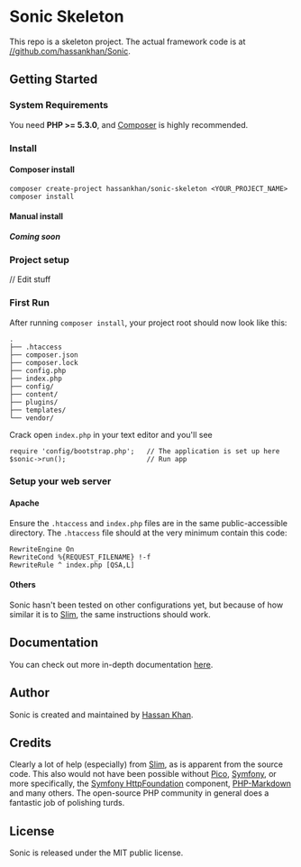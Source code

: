 # Sonic Skeleton

This repo is a skeleton project. The actual framework code is at [//github.com/hassankhan/Sonic](//github.com/hassankhan/Sonic).

## Getting Started

### System Requirements

You need **PHP >= 5.3.0**, and [Composer](//getcomposer.org/) is highly recommended.

### Install

#### Composer install

    composer create-project hassankhan/sonic-skeleton <YOUR_PROJECT_NAME>
    composer install

#### Manual install

***Coming soon***

### Project setup

// Edit stuff

### First Run

After running ``composer install``, your project root should now look like this:

    .
    ├── .htaccess
    ├── composer.json
    ├── composer.lock
    ├── config.php
    ├── index.php
    ├── config/
    ├── content/
    ├── plugins/
    ├── templates/
    └── vendor/

Crack open ``index.php`` in your text editor and you'll see

    require 'config/bootstrap.php';   // The application is set up here
    $sonic->run();                    // Run app

### Setup your web server

#### Apache

Ensure the `.htaccess` and `index.php` files are in the same public-accessible directory. The `.htaccess` file should at the very minimum contain this code:

    RewriteEngine On
    RewriteCond %{REQUEST_FILENAME} !-f
    RewriteRule ^ index.php [QSA,L]

#### Others

Sonic hasn't been tested on other configurations yet, but because of how similar it is to [Slim](//slimframework.com/), the same instructions should work.

## Documentation

You can check out more in-depth documentation [here](//github.com/hassankhan/Sonic/wiki/Documentation).

## Author

Sonic is created and maintained by [Hassan Khan](//hassankhan.me).

## Credits

Clearly a lot of help (especially) from [Slim](//slimframework.com/), as is apparent from the source code. This also would not have been possible without [Pico](//pico.dev7studios.com/), [Symfony](//symfony.com/), or more specifically, the [Symfony HttpFoundation](//symfony.com/doc/current/components/http_foundation/introduction.html) component, [PHP-Markdown](//michelf.ca/projects/php-markdown/) and many others. The open-source PHP community in general does a fantastic job of polishing turds.

## License

Sonic is released under the MIT public license.
